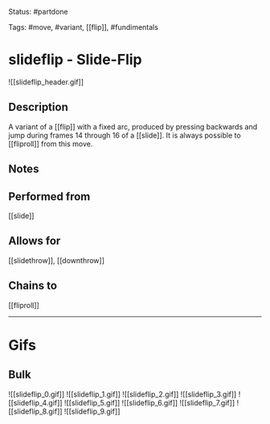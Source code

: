 Status: #partdone

Tags: #move, #variant, [[flip]], #fundimentals

# slideflip - Slide-Flip
![[slideflip_header.gif]]
## Description
A variant of a [[flip]] with a fixed arc, produced by pressing backwards and jump during frames 14 through 16 of a [[slide]]. It is always possible to [[fliproll]] from this move.

## Notes


## Performed from
[[slide]]

## Allows for
[[slidethrow]], [[downthrow]]

## Chains to
[[fliproll]]

___
# Gifs
## Bulk
![[slideflip_0.gif]]
![[slideflip_1.gif]]
![[slideflip_2.gif]]
![[slideflip_3.gif]]
![[slideflip_4.gif]]
![[slideflip_5.gif]]
![[slideflip_6.gif]]
![[slideflip_7.gif]]
![[slideflip_8.gif]]
![[slideflip_9.gif]]